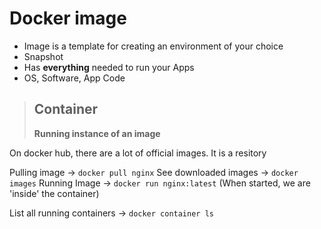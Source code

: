 # Docker image

* Image is a template for creating an environment of your choice
* Snapshot
* Has **everything** needed to run your Apps
* OS, Software, App Code


> ## Container
> 
> **Running instance of an image**

On docker hub, there are a lot of official images.
It is a resitory

Pulling image -> `docker pull nginx`
See downloaded images -> `docker images`
Running Image -> `docker run nginx:latest`	(When started, we are 'inside' the container)

List all running containers -> `docker container ls`


